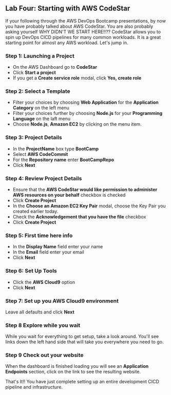 ## Lab Four: Starting with AWS CodeStar
If your following through the AWS DevOps Bootcamp presentations, by now you have probably 
talked about AWS CodeStar. You are also probably asking yourself WHY DIDN'T WE START HERE!!?? 
CodeStar allows you to spin up DevOps CICD pipelines for many common workloads. It is a great 
starting point for almost any AWS workload. Let's jump in.

### Step 1: Launching a Project
- On the AWS Dashboard go to **CodeStar**
- Click **Start a project**
- If you get a **Create service role** modal, click **Yes, create role**

### Step 2: Select a Template
- Filter your choices by choosing **Web Application** for the **Application Category** on the left menu
- Filter your choices further by choosing **Node.js** for your **Programming Language** on the laft menu
- Choose **Node.js**, **Amazon EC2** by clicking on the menu item.

### Step 3: Project Details
- In the **ProjectName** box type **BootCamp**
- Select **AWS CodeCommit**
- For the **Repository name** enter **BootCampRepo**
- Click **Next**

### Step 4: Review Project Details
- Ensure that the **AWS CodeStar would like permission to administer AWS resources on your behalf** checkbox is checked
- Click **Create Project**
- In the **Choose an Amazon EC2 Key Pair** modal, choose the Key Pair you created earlier today.
- Check the **Acknowledgement that you have the file** checkbox
- Click **Create Project**

### Step 5: First time here info
- In the **Display Name** field enter your name
- In the **Email** field enter your email
- Click **Next**

### Step 6: Set Up Tools
- Click the **AWS Cloud9** option
- Click **Next**

### Step 7: Set up you AWS Cloud9 environment
Leave all defaults and click **Next**

### Step 8 Explore while you wait
While you wait for everything to get setup, take a look around. You'll see links down the left hand side that 
will take you everywhere you need to go.

### Step 9 Check out your website
When the dashboard is finished loading you will see an **Application Endpoints** section, click on the link to see the resulting website.

That's It!! You have just complete setting up an entire development CICD pipeline and infrastructure.